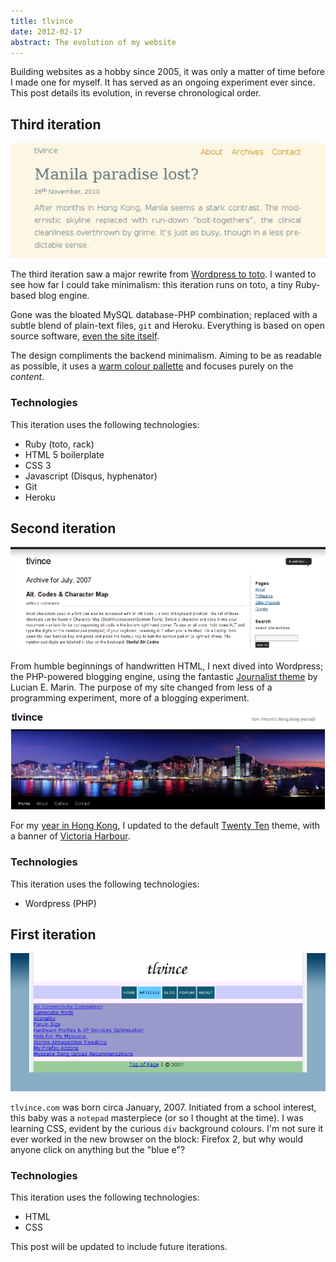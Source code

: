 ```yaml
---
title: tlvince
date: 2012-02-17
abstract: The evolution of my website
---
```


Building websites as a hobby since 2005, it was only a matter of time before I
made one for myself. It has served as an ongoing experiment ever since. This
post details its evolution, in reverse chronological order.

## Third iteration

[![A screenshot of tlvince.com circa May 2011][thirdth]][third]

The third iteration saw a major rewrite from [Wordpress to toto][wp2toto]. I
wanted to see how far I could take minimalism: this iteration runs on toto, a
tiny Ruby-based blog engine.

Gone was the bloated MySQL database-PHP combination; replaced with a subtle
blend of plain-text files, `git` and Heroku. Everything is based on open source
software, [even the site itself][gh].

The design compliments the backend minimalism. Aiming to be as readable as
possible, it uses a [warm colour pallette][solarized] and focuses purely on the
*content*.

### Technologies

This iteration uses the following technologies:

* Ruby (toto, rack)
* HTML 5 boilerplate
* CSS 3
* Javascript (Disqus, hyphenator)
* Git
* Heroku

## Second iteration

[![A screenshot of tlvince.com circa July 2007][second1th]][second1]

From humble beginnings of handwritten HTML, I next dived into Wordpress; the
PHP-powered blogging engine, using the fantastic [Journalist theme][journo] by
Lucian E. Marin. The purpose of my site changed from less of a programming
experiment, more of a blogging experiment.

[![A screenshot of tlvince.com circa Februrary 2011][second2th]][second2]

For my [year in Hong Kong][hk], I updated to the default [Twenty Ten][2010]
theme, with a banner of [Victoria Harbour][vh].

### Technologies

This iteration uses the following technologies:

* Wordpress (PHP)

## First iteration

[![A screenshot of tlvince.com circa Jan 2007][first1th]][first1]

`tlvince.com` was born circa January, 2007. Initiated from a school interest,
this baby was a `notepad` masterpiece (or so I thought at the time). I was
learning CSS, evident by the curious `div` background colours. I'm not sure it
ever worked in the new browser on the block: Firefox 2, but why would anyone
click on anything but the "blue e"?

### Technologies

This iteration uses the following technologies:

* HTML
* CSS

This post will be updated to include future iterations.

  [first1]: /assets/img/tlvince.com_2007-01-01_01.png
  [first1th]: /assets/img/th/tlvince.com_2007-01-01_01.png
  [second1]: /assets/img/tlvince.com_2007-07-03.png
  [second1th]: /assets/img/th/tlvince.com_2007-07-03.png
  [second2]: /assets/img/tlvince.com_2011-02-27.png
  [second2th]: /assets/img/th/tlvince.com_2011-02-27.png
  [third]: /assets/img/tlvince.com_2012-02-17.png
  [thirdth]: /assets/img/th/tlvince.com_2012-02-17.png
  [wp2toto]: /wordpress-to-toto
  [gh]: https://github.com/tlvince/tlvince.com
  [solarized]: http://ethanschoonover.com/solarized
  [journo]: https://wordpress.org/extend/themes/journalist
  [hk]: /a-brief-guide-to-hong-kong
  [2010]: http://2010dev.wordpress.com/
  [vh]: https://en.wikipedia.org/wiki/Victoria_harbour
